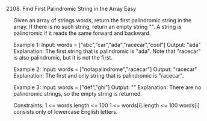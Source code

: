 2108. Find First Palindromic String in the Array
Easy

Given an array of strings words, return the first palindromic string in the array. If there is no such string, return an empty string "".
A string is palindromic if it reads the same forward and backward.

Example 1:
Input: words = ["abc","car","ada","racecar","cool"]
Output: "ada"
Explanation: The first string that is palindromic is "ada".
Note that "racecar" is also palindromic, but it is not the first.

Example 2:
Input: words = ["notapalindrome","racecar"]
Output: "racecar"
Explanation: The first and only string that is palindromic is "racecar".

Example 3:
Input: words = ["def","ghi"]
Output: ""
Explanation: There are no palindromic strings, so the empty string is returned.
 
Constraints:
1 <= words.length <= 100
1 <= words[i].length <= 100
words[i] consists only of lowercase English letters.
